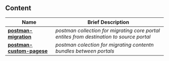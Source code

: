 ## Content

Name | Brief Description
----- | -----------------
[**postman-migration**](./postman-migration) | *postman collection for migrating core portal entites from destination to source portal*
[**postman-custom-pagese**](./postman-custom-pages) | *postman colection for migrating contentn bundles between portals*
